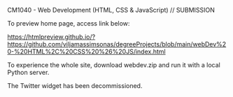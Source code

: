 CM1040 - Web Development (HTML, CSS & JavaScript) // SUBMISSION

To preview home page, access link below:

https://htmlpreview.github.io/?https://github.com/viljamassimsonas/degreeProjects/blob/main/webDev%20-%20HTML%2C%20CSS%20%26%20JS/index.html

To experience the whole site, download webdev.zip and run it with a local Python server.

The Twitter widget has been decommissioned.
